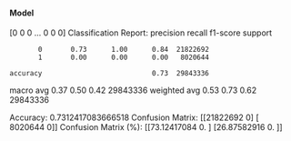 #### Model
[0 0 0 ... 0 0 0]
Classification Report:
              precision    recall  f1-score   support

           0       0.73      1.00      0.84  21822692
           1       0.00      0.00      0.00   8020644

    accuracy                           0.73  29843336
   macro avg       0.37      0.50      0.42  29843336
weighted avg       0.53      0.73      0.62  29843336

Accuracy: 0.7312417083666518
Confusion Matrix:
[[21822692        0]
 [ 8020644        0]]
Confusion Matrix (%):
[[73.12417084  0.        ]
 [26.87582916  0.        ]]
